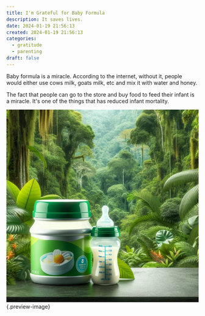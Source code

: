 ```yaml
---
title: I'm Grateful for Baby Formula
description: It saves lives.
date: 2024-01-19 21:56:13
created: 2024-01-19 21:56:13
categories:
  - gratitude
  - parenting
draft: false
---
```

Baby formula is a miracle. According to the internet, without it, people would either use cows milk, goats milk, etc and mix it with water and honey. 

The fact that people can go to the store and buy food to feed their infant is a miracle. It's one of the things that has reduced infant mortality. 

![Refreshingly delicious](../img/dalle-baby-formula-rainforest.jpeg){.preview-image}